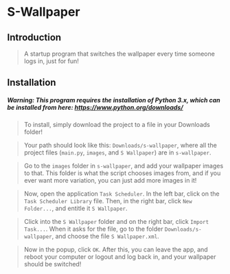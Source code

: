 # S-Wallpaper

## Introduction

> A startup program that switches the wallpaper every time someone logs in, just for fun!

## Installation
##### Warning: This program requires the installation of Python 3.x, which can be installed from here: https://www.python.org/downloads/

> To install, simply download the project to a file in your Downloads folder!

> Your path should look like this: ```Downloads/s-wallpaper```, where all the project files (```main.py```, ```images```, and ```S Wallpaper```) are in ```s-wallpaper```.

> Go to the ```images``` folder in ```s-wallpaper```, and add your wallpaper images to that. This folder is what the script chooses images from, and if you ever want more variation, you can just add more images in it!

> Now, open the application ```Task Scheduler```.  In the left bar, click on the ```Task Scheduler Library``` file. Then, in the right bar, click ```New Folder...```, and entitle it ```S Wallpaper```.

> Click into the ```S Wallpaper``` folder and on the right bar, click ```Import Task...```. When it asks for the file, go to the folder ```Downloads/s-wallpaper```, and choose the file ```S Wallpaper.xml```.

> Now in the popup, click ```OK```. After this, you can leave the app, and reboot your computer or logout and log back in, and your wallpaper should be switched!
